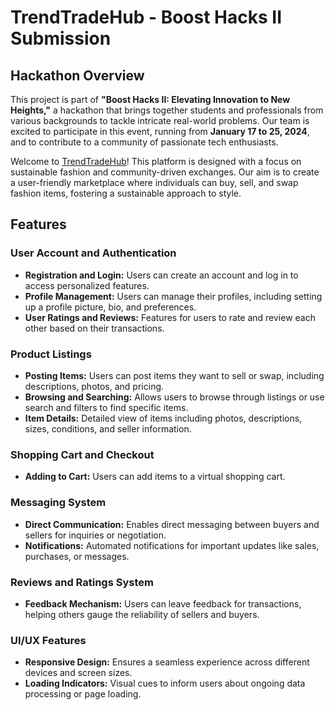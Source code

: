 # TrendTradeHub - Boost Hacks II Submission

## Hackathon Overview
This project is part of **"Boost Hacks II: Elevating Innovation to New Heights,"** a hackathon that brings together students and professionals from various backgrounds to tackle intricate real-world problems. Our team is excited to participate in this event, running from **January 17 to 25, 2024**, and to contribute to a community of passionate tech enthusiasts.

Welcome to [TrendTradeHub](#)! This platform is designed with a focus on sustainable fashion and community-driven exchanges. Our aim is to create a user-friendly marketplace where individuals can buy, sell, and swap fashion items, fostering a sustainable approach to style.

## Features

### User Account and Authentication
- **Registration and Login:** Users can create an account and log in to access personalized features.
- **Profile Management:** Users can manage their profiles, including setting up a profile picture, bio, and preferences.
- **User Ratings and Reviews:** Features for users to rate and review each other based on their transactions.

### Product Listings
- **Posting Items:** Users can post items they want to sell or swap, including descriptions, photos, and pricing.
- **Browsing and Searching:** Allows users to browse through listings or use search and filters to find specific items.
- **Item Details:** Detailed view of items including photos, descriptions, sizes, conditions, and seller information.

### Shopping Cart and Checkout
- **Adding to Cart:** Users can add items to a virtual shopping cart.

### Messaging System
- **Direct Communication:** Enables direct messaging between buyers and sellers for inquiries or negotiation.
- **Notifications:** Automated notifications for important updates like sales, purchases, or messages.

### Reviews and Ratings System
- **Feedback Mechanism:** Users can leave feedback for transactions, helping others gauge the reliability of sellers and buyers.

### UI/UX Features
- **Responsive Design:** Ensures a seamless experience across different devices and screen sizes.
- **Loading Indicators:** Visual cues to inform users about ongoing data processing or page loading.

